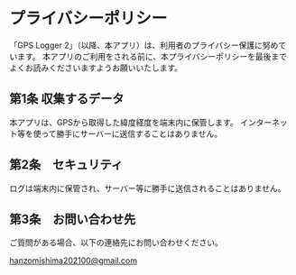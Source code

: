 # プライバシーポリシー

「GPS Logger 2」（以降、本アプリ）は、利用者のプライバシー保護に努めています。
本アプリのご利用をされる前に、本プライバシーポリシーを最後までよくお読みくださいますようお願いいたします。

## 第1条 収集するデータ

本アプリは、GPSから取得した緯度経度を端末内に保管します。
インターネット等を使って勝手にサーバーに送信することはありません。

## 第2条　セキュリティ

ログは端末内に保管され、サーバー等に勝手に送信されることはありません。

## 第3条　お問い合わせ先

ご質問がある場合、以下の連絡先にお問い合わせください。

hanzomishima202100@gmail.com
